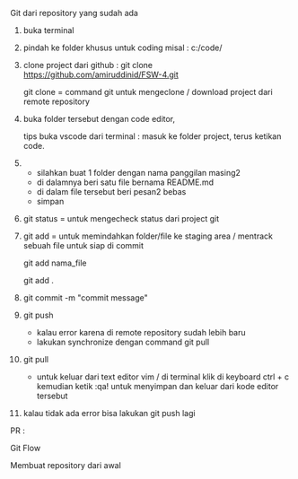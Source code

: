 Git dari repository yang sudah ada

1. buka terminal

2. pindah ke folder khusus untuk coding misal : c:/code/

3. clone project dari github : git clone https://github.com/amiruddinid/FSW-4.git

   git clone = command git untuk mengeclone / download project dari remote repository

4. buka folder tersebut dengan code editor,

   tips buka vscode dari terminal : masuk ke folder project, terus ketikan code.

5. - silahkan buat 1 folder dengan nama panggilan masing2
   - di dalamnya beri satu file bernama README.md
   - di dalam file tersebut beri pesan2 bebas
   - simpan

6. git status = untuk mengecheck status dari project git

7. git add = untuk memindahkan folder/file ke staging area / mentrack sebuah file untuk siap di commit

   git add nama_file

   git add .

8. git commit -m "commit message"

9. git push

   - kalau error karena di remote repository sudah lebih baru
   - lakukan synchronize dengan command git pull

10. git pull

    - untuk keluar dari text editor vim / di terminal klik di keyboard ctrl + c
      kemudian ketik :qa! untuk menyimpan dan keluar dari kode editor tersebut

11. kalau tidak ada error bisa lakukan git push lagi

PR :

Git Flow

Membuat repository dari awal
